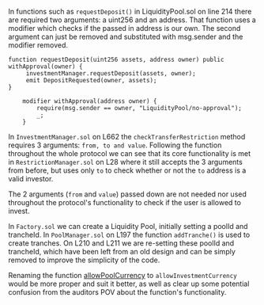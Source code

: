 In functions such as ``requestDeposit()`` in LiquidityPool.sol on line 214 there are required two arguments: a uint256 and an address. That function uses a modifier which checks if the passed in address is our own. The second argument can just be removed and substituted with msg.sender and the modifier removed.

```
function requestDeposit(uint256 assets, address owner) public withApproval(owner) {
     investmentManager.requestDeposit(assets, owner);
     emit DepositRequested(owner, assets);
}
```

```
    modifier withApproval(address owner) {
        require(msg.sender == owner, "LiquidityPool/no-approval");
        _;
    }
```






In ``InvestmentManager.sol`` on L662 the ``checkTransferRestriction`` method requires 3 arguments: ``from, to and value``. Following the function throughout the whole protocol we can see that its core functionality is met in ``RestrictionManager.sol`` on L28 where it still accepts the 3 arguments from before, but uses only ``to`` to check whether or not the ``to`` address is a valid investor. 

The 2 arguments (``from`` and ``value``) passed down are not needed nor used throughout the protocol's functionality to check if the user is allowed to invest.






In ``Factory.sol`` we can create a Liquidity Pool, initially setting a poolId and trancheId. In ``PoolManager.sol`` on L197 the function ``addTranche()`` is used to create tranches. On L210 and L211 we are re-setting these poolId and trancheId, which have been left from an old design and can be simply removed to improve the simplicity of the code.



Renaming the function [allowPoolCurrency](https://github.com/code-423n4/2023-09-centrifuge/blob/main/src/PoolManager.sol#L179C1-L179C5) to ``allowInvestmentCurrency`` would be more proper and suit it better, as well as clear up some potential confusion from the auditors POV about the function's functionality.